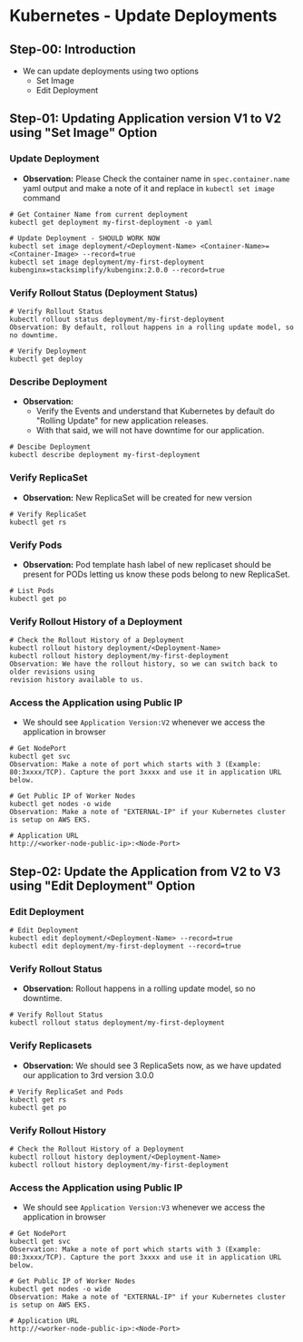 # Kubernetes - Update Deployments

## Step-00: Introduction
- We can update deployments using two options
  - Set Image
  - Edit Deployment

## Step-01: Updating Application version V1 to V2 using "Set Image" Option
### Update Deployment
- **Observation:** Please Check the container name in `spec.container.name` yaml output and make a note of it and 
replace in `kubectl set image` command <Container-Name>
```
# Get Container Name from current deployment
kubectl get deployment my-first-deployment -o yaml

# Update Deployment - SHOULD WORK NOW
kubectl set image deployment/<Deployment-Name> <Container-Name>=<Container-Image> --record=true
kubectl set image deployment/my-first-deployment kubenginx=stacksimplify/kubenginx:2.0.0 --record=true
```
### Verify Rollout Status (Deployment Status)
```
# Verify Rollout Status 
kubectl rollout status deployment/my-first-deployment
Observation: By default, rollout happens in a rolling update model, so no downtime.

# Verify Deployment
kubectl get deploy
```
### Describe Deployment
- **Observation:**
  - Verify the Events and understand that Kubernetes by default do  "Rolling Update"  for new application releases. 
  - With that said, we will not have downtime for our application.
```
# Descibe Deployment
kubectl describe deployment my-first-deployment
```
### Verify ReplicaSet
- **Observation:** New ReplicaSet will be created for new version
```
# Verify ReplicaSet
kubectl get rs
```

### Verify Pods
- **Observation:** Pod template hash label of new replicaset should be present for PODs letting us 
know these pods belong to new ReplicaSet.
```
# List Pods
kubectl get po
```

### Verify Rollout History of a Deployment
```
# Check the Rollout History of a Deployment
kubectl rollout history deployment/<Deployment-Name>
kubectl rollout history deployment/my-first-deployment  
Observation: We have the rollout history, so we can switch back to older revisions using 
revision history available to us.  
```

### Access the Application using Public IP
- We should see `Application Version:V2` whenever we access the application in browser
```
# Get NodePort
kubectl get svc
Observation: Make a note of port which starts with 3 (Example: 80:3xxxx/TCP). Capture the port 3xxxx and use it in application URL below. 

# Get Public IP of Worker Nodes
kubectl get nodes -o wide
Observation: Make a note of "EXTERNAL-IP" if your Kubernetes cluster is setup on AWS EKS.

# Application URL
http://<worker-node-public-ip>:<Node-Port>
```


## Step-02: Update the Application from V2 to V3 using "Edit Deployment" Option
### Edit Deployment
```
# Edit Deployment
kubectl edit deployment/<Deployment-Name> --record=true
kubectl edit deployment/my-first-deployment --record=true
```
### Verify Rollout Status
- **Observation:** Rollout happens in a rolling update model, so no downtime.
```
# Verify Rollout Status 
kubectl rollout status deployment/my-first-deployment
```
### Verify Replicasets
- **Observation:**  We should see 3 ReplicaSets now, as we have updated our application to 3rd version 3.0.0
```
# Verify ReplicaSet and Pods
kubectl get rs
kubectl get po
```
### Verify Rollout History
```
# Check the Rollout History of a Deployment
kubectl rollout history deployment/<Deployment-Name>
kubectl rollout history deployment/my-first-deployment   
```

### Access the Application using Public IP
- We should see `Application Version:V3` whenever we access the application in browser
```
# Get NodePort
kubectl get svc
Observation: Make a note of port which starts with 3 (Example: 80:3xxxx/TCP). Capture the port 3xxxx and use it in application URL below. 

# Get Public IP of Worker Nodes
kubectl get nodes -o wide
Observation: Make a note of "EXTERNAL-IP" if your Kubernetes cluster is setup on AWS EKS.

# Application URL
http://<worker-node-public-ip>:<Node-Port>
```
